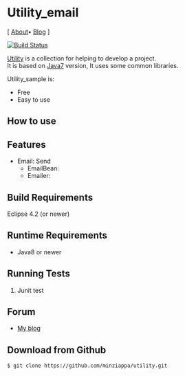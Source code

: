 Utility_email
==============

\[ [About](https://github.com/minziappa/utility)• [Blog](http://njoonk.blogspot.jp/) \]

[![Build Status](https://travis-ci.org/minziappa/utility.svg?branch=master)](https://travis-ci.org/minziappa/utility.svg)


[Utility][1] is a collection for helping to develop a project.  
It is based on [Java7][2] version, It uses some common libraries.

Utility_sample is:

  * Free
  * Easy to use

How to use
---------------------


Features
------------- 
   * Email: Send
     * EmailBean: 
     * Emailer: 

Build Requirements
------------------

Eclipse 4.2 (or newer)


Runtime Requirements
--------------------
  * Java8 or newer

Running Tests
--------------------

1. Junit test

Forum
-----
  * [My blog][3]

Download from Github
--------------------
    $ git clone https://github.com/minziappa/utility.git

[1]: https://github.com/minziappa/utility "Utility"
[2]: http://www.oracle.com/technetwork/java/javase/downloads/jdk7-downloads-1880260.html "Java7"
[3]: http://njoonk.blogspot.jp/ "My blog"